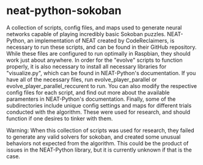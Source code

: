 # neat-python-sokoban

A collection of scripts, config files, and maps used to generate neural networks capable of playing incredibly basic Sokoban puzzles.
NEAT-Python, an implementation of NEAT created by CodeReclaimers, is necessary to run these scripts, and can be found in their GitHub repository.
While these files are configured to run optimally in Raspbian, they should work just about anywhere.
In order for the "evolve" scripts to function properly, it is also necessary to install all necessary libraries for "visualize.py", which can be found in NEAT-Python's documentation.
If you have all of the necessary files, run evolve_player_parallel or evolve_player_parallel_reccurent to run. You can also modify the respective config files for each script, and find out more about the available paramenters in NEAT-Python's documentation.
Finally, some of the subdirectories include unique config settings and maps for different trials conducted with the algorithm.
These were used for research, and should function if one desires to tinker with them.

Warning: When this collection of scripts was used for research, they failed to generate any valid solvers for sokoban, and created some unusual behaviors not expected from the algorithm. This could be the product of issues in the NEAT-Python library, but it is currently unknown if that is the case.
